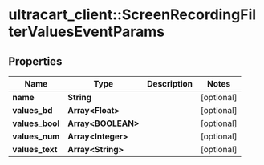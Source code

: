 # ultracart_client::ScreenRecordingFilterValuesEventParams

## Properties
Name | Type | Description | Notes
------------ | ------------- | ------------- | -------------
**name** | **String** |  | [optional] 
**values_bd** | **Array&lt;Float&gt;** |  | [optional] 
**values_bool** | **Array&lt;BOOLEAN&gt;** |  | [optional] 
**values_num** | **Array&lt;Integer&gt;** |  | [optional] 
**values_text** | **Array&lt;String&gt;** |  | [optional] 


